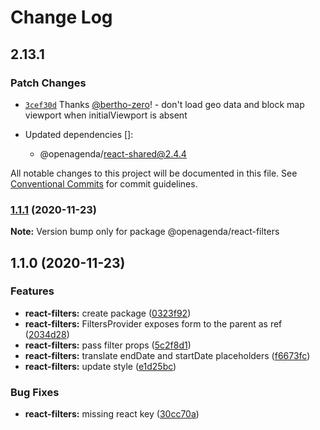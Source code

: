 # Change Log

## 2.13.1

### Patch Changes

- [`3cef30d`](https://github.com/OpenAgenda/oa/commit/3cef30d15f26a2f2bf267941b80a7bd3fd27f560) Thanks [@bertho-zero](https://github.com/bertho-zero)! - don't load geo data and block map viewport when initialViewport is absent

- Updated dependencies []:
  - @openagenda/react-shared@2.4.4

All notable changes to this project will be documented in this file.
See [Conventional Commits](https://conventionalcommits.org) for commit guidelines.

### [1.1.1](https://github.com/OpenAgenda/oa/compare/@openagenda/react-filters@1.1.0...@openagenda/react-filters@1.1.1) (2020-11-23)

**Note:** Version bump only for package @openagenda/react-filters

## 1.1.0 (2020-11-23)

### Features

- **react-filters:** create package ([0323f92](https://github.com/OpenAgenda/oa/commit/0323f92411f4c1009caf764a2b9f3afe22dbd9f3))
- **react-filters:** FiltersProvider exposes form to the parent as ref ([2034d28](https://github.com/OpenAgenda/oa/commit/2034d28f9f44f4fb1d9c242a0f2a2104e68df08b))
- **react-filters:** pass filter props ([5c2f8d1](https://github.com/OpenAgenda/oa/commit/5c2f8d15bbdf775fb0326efa2da7e5e4dde856f8))
- **react-filters:** translate endDate and startDate placeholders ([f6673fc](https://github.com/OpenAgenda/oa/commit/f6673fca04680a08df800156839a7956ea68acfc))
- **react-filters:** update style ([e1d25bc](https://github.com/OpenAgenda/oa/commit/e1d25bc660aaf3eef3cc1da57e5209ad5373847a))

### Bug Fixes

- **react-filters:** missing react key ([30cc70a](https://github.com/OpenAgenda/oa/commit/30cc70a84df820bcd3e7d38234d3bd5911e70f03))
